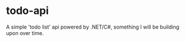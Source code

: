 # todo-api
A simple 'todo list' api powered by .NET/C#, something I will be building upon over time.
